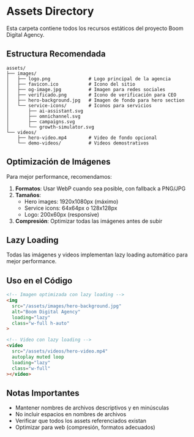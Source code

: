 # Assets Directory

Esta carpeta contiene todos los recursos estáticos del proyecto Boom Digital Agency.

## Estructura Recomendada

```
assets/
├── images/
│   ├── logo.png              # Logo principal de la agencia
│   ├── favicon.ico           # Icono del sitio
│   ├── og-image.jpg          # Imagen para redes sociales
│   ├── verificado.png        # Icono de verificación para CEO
│   ├── hero-background.jpg   # Imagen de fondo para hero section
│   └── service-icons/        # Iconos para servicios
│       ├── ai-assistant.svg
│       ├── omnichannel.svg
│       ├── campaigns.svg
│       └── growth-simulator.svg
└── videos/
    ├── hero-video.mp4        # Video de fondo opcional
    └── demo-videos/          # Videos demostrativos
```

## Optimización de Imágenes

Para mejor performance, recomendamos:

1. **Formatos**: Usar WebP cuando sea posible, con fallback a PNG/JPG
2. **Tamaños**: 
   - Hero images: 1920x1080px (máximo)
   - Service icons: 64x64px o 128x128px
   - Logo: 200x60px (responsive)
3. **Compresión**: Optimizar todas las imágenes antes de subir

## Lazy Loading

Todas las imágenes y videos implementan lazy loading automático para mejor performance.

## Uso en el Código

```html
<!-- Imagen optimizada con lazy loading -->
<img 
  src="/assets/images/hero-background.jpg" 
  alt="Boom Digital Agency" 
  loading="lazy"
  class="w-full h-auto"
>

<!-- Video con lazy loading -->
<video 
  src="/assets/videos/hero-video.mp4" 
  autoplay muted loop 
  loading="lazy"
  class="w-full"
></video>
```

## Notas Importantes

- Mantener nombres de archivos descriptivos y en minúsculas
- No incluir espacios en nombres de archivos
- Verificar que todos los assets referenciados existan
- Optimizar para web (compresión, formatos adecuados)
